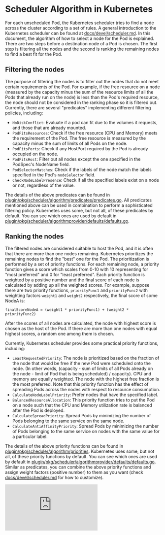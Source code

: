 # Scheduler Algorithm in Kubernetes

For each unscheduled Pod, the Kubernetes scheduler tries to find a node across the cluster according to a set of rules. A general introduction to the Kubernetes scheduler can be found at [docs/devel/scheduler.md](../../docs/devel/scheduler.md). In this document, the algorithm of how to select a node for the Pod is explained. There are two steps before a destination node of a Pod is chosen. The first step is filtering all the nodes and the second is ranking the remaining nodes to find a best fit for the Pod.

## Filtering the nodes
The purpose of filtering the nodes is to filter out the nodes that do not meet certain requirements of the Pod. For example, if the free resource on a node (measured by the capacity minus the sum of the resource limits of all the Pods that already run on the node) is less than the Pod's required resource, the node should not be considered in the ranking phase so it is filtered out. Currently, there are several "predicates" implementing different filtering policies, including:

- `NoDiskConflict`: Evaluate if a pod can fit due to the volumes it requests, and those that are already mounted.
- `PodFitsResources`: Check if the free resource (CPU and Memory) meets the requirement of the Pod. The free resource is measured by the capacity minus the sum of limits of all Pods on the node.
- `PodFitsPorts`: Check if any HostPort required by the Pod is already occupied on the node.
- `PodFitsHost`: Filter out all nodes except the one specified in the PodSpec's NodeName field.
- `PodSelectorMatches`: Check if the labels of the node match the labels specified in the Pod's `nodeSelector` field.
- `CheckNodeLabelPresence`: Check if all the specified labels exist on a node or not, regardless of the value.

The details of the above predicates can be found in [plugin/pkg/scheduler/algorithm/predicates/predicates.go](../../plugin/pkg/scheduler/algorithm/predicates/predicates.go). All predicates mentioned above can be used in combination to perform a sophisticated filtering policy. Kubernetes uses some, but not all, of these predicates by default. You can see which ones are used by default in [plugin/pkg/scheduler/algorithmprovider/defaults/defaults.go](../../plugin/pkg/scheduler/algorithmprovider/defaults/defaults.go).

## Ranking the nodes

The filtered nodes are considered suitable to host the Pod, and it is often that there are more than one nodes remaining. Kubernetes prioritizes the remaining nodes to find the "best" one for the Pod. The prioritization is performed by a set of priority functions. For each remaining node, a priority function gives a score which scales from 0-10 with 10 representing for "most preferred" and 0 for "least preferred". Each priority function is weighted by a positive number and the final score of each node is calculated by adding up all the weighted scores. For example, suppose there are two priority functions, `priorityFunc1` and `priorityFunc2` with weighting factors `weight1` and `weight2` respectively, the final score of some NodeA is:

    finalScoreNodeA = (weight1 * priorityFunc1) + (weight2 * priorityFunc2)

After the scores of all nodes are calculated, the node with highest score is chosen as the host of the Pod. If there are more than one nodes with equal highest scores, a random one among them is chosen.

Currently, Kubernetes scheduler provides some practical priority functions, including:

- `LeastRequestedPriority`: The node is prioritized based on the fraction of the node that would be free if the new Pod were scheduled onto the node. (In other words, (capacity - sum of limits of all Pods already on the node - limit of Pod that is being scheduled) / capacity). CPU and memory are equally weighted. The node with the highest free fraction is the most preferred. Note that this priority function has the effect of spreading Pods across the nodes with respect to resource consumption.
- `CalculateNodeLabelPriority`: Prefer nodes that have the specified label.
- `BalancedResourceAllocation`: This priority function tries to put the Pod on a node such that the CPU and Memory utilization rate is balanced after the Pod is deployed.
- `CalculateSpreadPriority`: Spread Pods by minimizing the number of Pods belonging to the same service on the same node.
- `CalculateAntiAffinityPriority`: Spread Pods by minimizing the number of Pods belonging to the same service on nodes with the same value for a particular label.

The details of the above priority functions can be found in [plugin/pkg/scheduler/algorithm/priorities](../../plugin/pkg/scheduler/algorithm/priorities/). Kubernetes uses some, but not all, of these priority functions by default. You can see which ones are used by default in [plugin/pkg/scheduler/algorithmprovider/defaults/defaults.go](../../plugin/pkg/scheduler/algorithmprovider/defaults/defaults.go). Similar as predicates, you can combine the above priority functions and assign weight factors (positive number) to them as you want (check [docs/devel/scheduler.md](../../docs/devel/scheduler.md) for how to customize).


[![Analytics](https://kubernetes-site.appspot.com/UA-36037335-10/GitHub/docs/devel/scheduler_algorithm.md?pixel)]()
